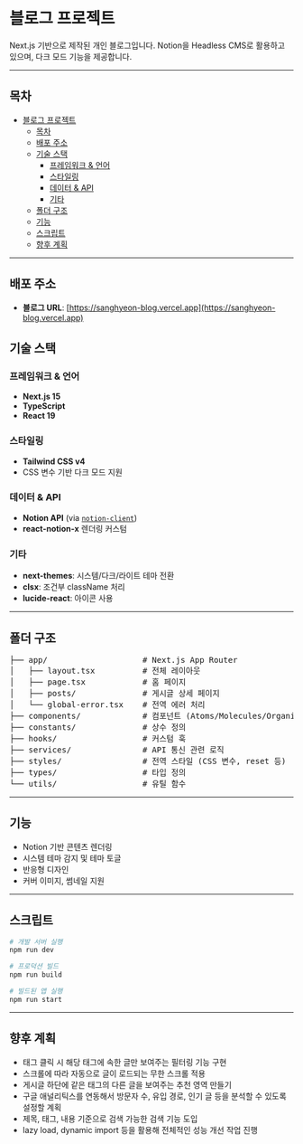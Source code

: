 # 블로그 프로젝트

Next.js 기반으로 제작된 개인 블로그입니다. Notion을 Headless CMS로 활용하고 있으며, 다크 모드 기능을 제공합니다.

---

## 목차

- [블로그 프로젝트](#블로그-프로젝트)
  - [목차](#목차)
  - [배포 주소](#배포-주소)
  - [기술 스택](#기술-스택)
    - [프레임워크 \& 언어](#프레임워크--언어)
    - [스타일링](#스타일링)
    - [데이터 \& API](#데이터--api)
    - [기타](#기타)
  - [폴더 구조](#폴더-구조)
  - [기능](#기능)
  - [스크립트](#스크립트)
  - [향후 계획](#향후-계획)

---

## 배포 주소

- **블로그 URL**: [https://sanghyeon-blog.vercel.app](https://sanghyeon-blog.vercel.app)

## 기술 스택

### 프레임워크 & 언어

- **Next.js 15**
- **TypeScript**
- **React 19**

### 스타일링

- **Tailwind CSS v4**
- CSS 변수 기반 다크 모드 지원

### 데이터 & API

- **Notion API** (via [`notion-client`](https://github.com/NotionX/react-notion-x))
- **react-notion-x** 렌더링 커스텀

### 기타

- **next-themes**: 시스템/다크/라이트 테마 전환
- **clsx**: 조건부 className 처리
- **lucide-react**: 아이콘 사용

---

## 폴더 구조

<pre>
├── app/                    # Next.js App Router
│   ├── layout.tsx          # 전체 레이아웃
│   ├── page.tsx            # 홈 페이지
│   ├── posts/              # 게시글 상세 페이지
│   └── global-error.tsx    # 전역 에러 처리
├── components/             # 컴포넌트 (Atoms/Molecules/Organisms 등)
├── constants/              # 상수 정의
├── hooks/                  # 커스텀 훅
├── services/               # API 통신 관련 로직
├── styles/                 # 전역 스타일 (CSS 변수, reset 등)
├── types/                  # 타입 정의
└── utils/                  # 유틸 함수
</pre>

---

## 기능

- Notion 기반 콘텐츠 렌더링
- 시스템 테마 감지 및 테마 토글
- 반응형 디자인
- 커버 이미지, 썸네일 지원

---

## 스크립트

```bash
# 개발 서버 실행
npm run dev

# 프로덕션 빌드
npm run build

# 빌드된 앱 실행
npm run start
```

---

## 향후 계획

- 태그 클릭 시 해당 태그에 속한 글만 보여주는 필터링 기능 구현
- 스크롤에 따라 자동으로 글이 로드되는 무한 스크롤 적용
- 게시글 하단에 같은 태그의 다른 글을 보여주는 추천 영역 만들기
- 구글 애널리틱스를 연동해서 방문자 수, 유입 경로, 인기 글 등을 분석할 수 있도록 설정할 계획
- 제목, 태그, 내용 기준으로 검색 가능한 검색 기능 도입
- lazy load, dynamic import 등을 활용해 전체적인 성능 개선 작업 진행
